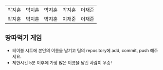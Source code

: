 <table>
      <tbody>
        <tr>
          <td>박지훈</td>
          <td>박지훈</td>
          <td>박지훈</td>
          <td>박지훈</td>
          <td>이재준</td>
        </tr>
        <tr>
          <td>박지훈</td>
          <td>박지훈</td>
          <td>박지훈</td>
          <td>이재준</td>
          <td>이재준</td>
        </tr>
      </tbody>
</table>

## 땅따먹기 게임

- 테이블 시트에 본인의 이름을 남기고 팀의 repository에 add, commit, push 해주세요.
- 제한시간 5분 이후에 가장 많은 이름을 남긴 사람이 우승!
